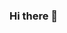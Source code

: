 ### Hi there 👋

<!--
**Amendlovitz/Amendlovitz** is a ✨ _special_ ✨ repository because its `README.md` (this file) appears on your GitHub profile.

Here are some ideas to get you started:

- 🔭 I’m currently working on using tensorflow to classify data
- 🌱 I’m currently learning about reinforce learning using tensorflow
- 👯 I’m looking to collaborate on Kaggle competition or other interesting projects
- 🤔 I’m looking for help with ...
- 📫 How to reach me: AaronMendlovitz@gmail.com
-->
